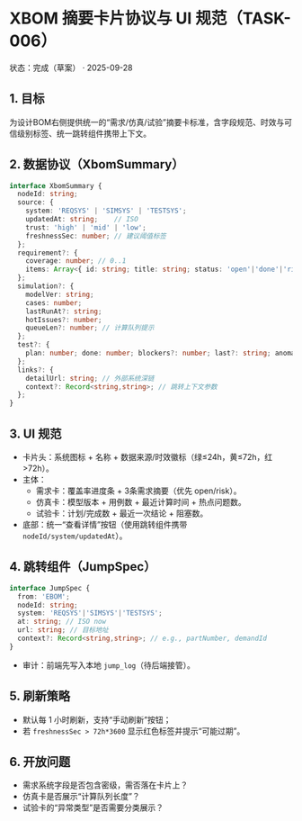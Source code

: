 # XBOM 摘要卡片协议与 UI 规范（TASK-006）

状态：完成（草案） · 2025-09-28

## 1. 目标
为设计BOM右侧提供统一的“需求/仿真/试验”摘要卡标准，含字段规范、时效与可信级别标签、统一跳转组件携带上下文。

## 2. 数据协议（XbomSummary）
```ts
interface XbomSummary {
  nodeId: string;
  source: {
    system: 'REQSYS' | 'SIMSYS' | 'TESTSYS';
    updatedAt: string;    // ISO
    trust: 'high' | 'mid' | 'low';
    freshnessSec: number; // 建议阈值标签
  };
  requirement?: {
    coverage: number; // 0..1
    items: Array<{ id: string; title: string; status: 'open'|'done'|'risk'; owner?: string }>;
  };
  simulation?: {
    modelVer: string;
    cases: number;
    lastRunAt?: string;
    hotIssues?: number;
    queueLen?: number; // 计算队列提示
  };
  test?: {
    plan: number; done: number; blockers?: number; last?: string; anomalies?: Array<{ type: string; count: number }>; // 异常分类摘要
  };
  links?: {
    detailUrl: string; // 外部系统深链
    context?: Record<string,string>; // 跳转上下文参数
  };
}
```

## 3. UI 规范
- 卡片头：系统图标 + 名称 + 数据来源/时效徽标（绿≤24h，黄≤72h，红>72h）。
- 主体：
  - 需求卡：覆盖率进度条 + 3条需求摘要（优先 open/risk）。
  - 仿真卡：模型版本 + 用例数 + 最近计算时间 + 热点问题数。
  - 试验卡：计划/完成数 + 最近一次结论 + 阻塞数。
- 底部：统一“查看详情”按钮（使用跳转组件携带 `nodeId/system/updatedAt`）。

## 4. 跳转组件（JumpSpec）
```ts
interface JumpSpec {
  from: 'EBOM';
  nodeId: string;
  system: 'REQSYS'|'SIMSYS'|'TESTSYS';
  at: string; // ISO now
  url: string; // 目标地址
  context?: Record<string,string>; // e.g., partNumber, demandId
}
```
- 审计：前端先写入本地 `jump_log`（待后端接管）。

## 5. 刷新策略
- 默认每 1 小时刷新，支持“手动刷新”按钮；
- 若 `freshnessSec > 72h*3600` 显示红色标签并提示“可能过期”。

## 6. 开放问题
- 需求系统字段是否包含密级，需否落在卡片上？
- 仿真卡是否展示“计算队列长度”？
- 试验卡的“异常类型”是否需要分类展示？
